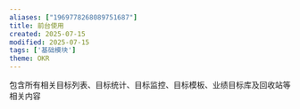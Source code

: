 ```yaml
---
aliases: ["1969778268089751687"]
title: 前台使用
created: 2025-07-15
modified: 2025-07-15
tags: ['基础模块']
theme: OKR
---
```


包含所有相关目标列表、目标统计、目标监控、目标模板、业绩目标库及回收站等相关内容